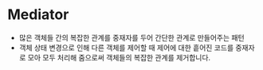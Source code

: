 # Mediator

- 많은 객체들 간의 복잡한 관계를 중재자를 두어 간단한 관계로 만들어주는 패턴
- 객체 상태 변경으로 인해 다른 객체를 제어할 때 제어에 대한 흩어진 코드를 중재자로 모아 모두 처리해 줌으로써 객체들의 복잡한 관계를 제거합니다.